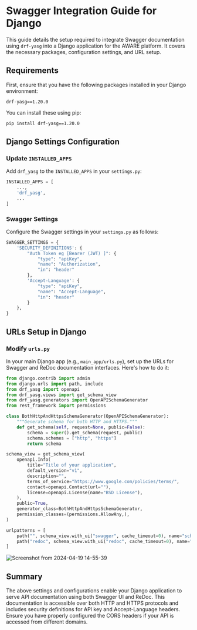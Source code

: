 # Swagger Integration Guide for Django

This guide details the setup required to integrate Swagger documentation using `drf-yasg` into a Django application for the AWARE platform. It covers the necessary packages, configuration settings, and URL setup.

## Requirements

First, ensure that you have the following packages installed in your Django environment:

```
drf-yasg==1.20.0
```

You can install these using pip:

```bash
pip install drf-yasg==1.20.0
```

## Django Settings Configuration

### Update `INSTALLED_APPS`

Add `drf_yasg` to the `INSTALLED_APPS` in your `settings.py`:

```python
INSTALLED_APPS = [
    ...,
    'drf_yasg',
    ...
]
```

### Swagger Settings

Configure the Swagger settings in your `settings.py` as follows:

```python
SWAGGER_SETTINGS = {
    'SECURITY_DEFINITIONS': {
        "Auth Token eg [Bearer (JWT) ]": {
            "type": "apiKey",
            "name": "Authorization",
            "in": "header"
        },
        'Accept-Language': {
            "type": "apiKey",
            "name": "Accept-Language",
            "in": "header"
        }
    },
}
```

## URLs Setup in Django

### Modify `urls.py`

In your main Django app (e.g., `main_app/urls.py`), set up the URLs for Swagger and ReDoc documentation interfaces. Here's how to do it:

```python
from django.contrib import admin
from django.urls import path, include
from drf_yasg import openapi
from drf_yasg.views import get_schema_view
from drf_yasg.generators import OpenAPISchemaGenerator
from rest_framework import permissions

class BothHttpAndHttpsSchemaGenerator(OpenAPISchemaGenerator):
    """Generate schema for both HTTP and HTTPS."""
    def get_schema(self, request=None, public=False):
        schema = super().get_schema(request, public)
        schema.schemes = ["http", "https"]
        return schema

schema_view = get_schema_view(
    openapi.Info(
        title="Title of your application",
        default_version="v1",
        description="",
        terms_of_service="https://www.google.com/policies/terms/",
        contact=openapi.Contact(url=""),
        license=openapi.License(name="BSD License"),
    ),
    public=True,
    generator_class=BothHttpAndHttpsSchemaGenerator,
    permission_classes=(permissions.AllowAny,),
)

urlpatterns = [
    path("", schema_view.with_ui("swagger", cache_timeout=0), name="schema-swagger-ui"),
    path("redoc", schema_view.with_ui("redoc", cache_timeout=0), name="schema-redoc"),
]
```

![Screenshot from 2024-04-19 14-55-39](https://github.com/srikanth-devanaboina/Django-Swagger/assets/82710582/2192fb8c-e719-4432-a733-bed70e434fea)



## Summary

The above settings and configurations enable your Django application to serve API documentation using both Swagger UI and ReDoc. This documentation is accessible over both HTTP and HTTPS protocols and includes security definitions for API key and Accept-Language headers. Ensure you have properly configured the CORS headers if your API is accessed from different domains.

